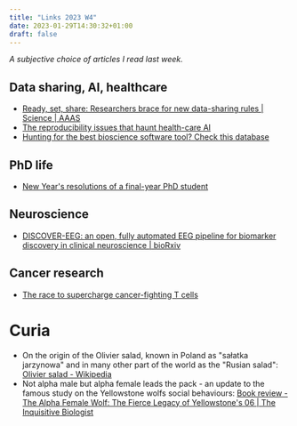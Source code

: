 ```yaml
---
title: "Links 2023 W4"
date: 2023-01-29T14:30:32+01:00
draft: false
---
```


*A subjective choice of articles I read last week.*

## Data sharing, AI, healthcare

- [Ready, set, share: Researchers brace for new data-sharing rules | Science | AAAS](https://www.science.org/content/article/ready-set-share-researchers-brace-new-data-sharing-rules)
- [The reproducibility issues that haunt health-care AI](https://www.nature.com/articles/d41586-023-00023-2)
- [Hunting for the best bioscience software tool? Check this database](https://www.nature.com/articles/d41586-023-00053-w)

## PhD life

- [New Year's resolutions of a final-year PhD student](https://www.nature.com/articles/d41586-023-00005-4)

## Neuroscience

- [DISCOVER-EEG: an open, fully automated EEG pipeline for biomarker discovery in clinical neuroscience | bioRxiv](https://www.biorxiv.org/content/10.1101/2023.01.20.524897v1)

## Cancer research
- [The race to supercharge cancer-fighting T cells](https://www.nature.com/articles/d41586-023-00177-z)


# Curia

-  On the origin of the Olivier salad, known in Poland as "sałatka jarzynowa" and in many other  part of the world as the "Rusian salad": [Olivier salad - Wikipedia](https://en.m.wikipedia.org/wiki/Olivier_salad?fbclid=IwAR12IqFp6HCOkLPNvoqyB0VebG9RgGJwlV2qDwaAjurPj0Y2zelO9ePwFL8)
-  Not alpha male but alpha female leads the pack - an update to the famous study on the Yellowstone wolfs social behaviours: [Book review - The Alpha Female Wolf: The Fierce Legacy of Yellowstone's 06 | The Inquisitive Biologist](https://inquisitivebiologist.com/2023/01/24/book-review-the-alpha-female-wolf-the-fierce-legacy-of-yellowstones-06/?fbclid=IwAR1xWjzoIBVxTjfSZVLzL4NYqwfT14JW7CgpNYgS4VO2T2FCCNEuwVWBylc)
